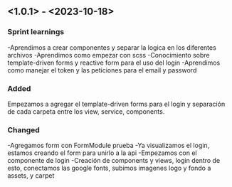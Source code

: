 ## <1.0.1> - <2023-10-18>

### Sprint learnings

-Aprendimos a crear componentes y separar la logica en los diferentes archivos
-Aprendimos como empezar con scss
-Conocimiento sobre template-driven forms y reactive form para el uso del login
-Aprendimos como manejar el token y las peticiones para el email y password

### Added

Empezamos a agregar el template-driven forms para el login 
y separación de cada carpeta entre los view, service, components.

### Changed

-Agregamos form con FormModule prueba 
-Ya visualizamos el login, estamos creando el form para unirlo a la api 
-Empezamos con el componente de login 
-Creación de components y views, login dentro de esto, conectamos las google fonts, subimos imagenes logo y fondo a assets, y carpet

